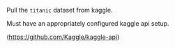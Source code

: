 Pull the `titanic` dataset from kaggle.

Must have an appropriately configured kaggle api setup.

(https://github.com/Kaggle/kaggle-api)

